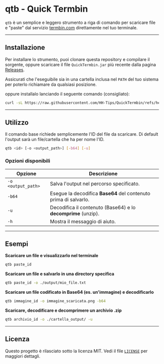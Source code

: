 # qtb - Quick Termbin

`qtb` è un semplice e leggero strumento a riga di comando per scaricare file e "paste" dal servizio [termbin.com](https://termbin.com) direttamente nel tuo terminale.

---

## Installazione

Per installare lo strumento, puoi clonare questa repository e compilare il sorgente, oppure scaricare il file `QuickTermbin.jar` più recente dalla pagina [Releases](https://github.com/HH-Tips/QuickTermbin/releases).

Assicurati che l'eseguibile sia in una cartella inclusa nel `PATH` del tuo sistema per poterlo richiamare da qualsiasi posizione.

oppure installalo lanciando il seguente comando (consigliato):
```bash
curl -sL https://raw.githubusercontent.com/HH-Tips/QuickTermbin/refs/heads/main/install.sh | sudo bash
```
---

## Utilizzo

Il comando base richiede semplicemente l'ID del file da scaricare. Di default l'output sarà un file/cartella che ha per nome l'ID.

```bash
qtb <id> [-o <output_path>] [-b64] [-u]
```

### Opzioni disponibili

| Opzione            | Descrizione                                                     |
| ------------------ | --------------------------------------------------------------- |
| `-o <output_path>` | Salva l'output nel percorso specificato.                         |
| `-b64`             | Esegue la decodifica **Base64** del contenuto prima di salvarlo. |
| `-u`               | Decodifica il contenuto (Base64) e lo **decomprime** (unzip).   |
| `-h`               | Mostra il messaggio di aiuto.                                   |

---

## Esempi

**Scaricare un file e visualizzarlo nel terminale**
```bash
qtb paste_id
```

**Scaricare un file e salvarlo in una directory specifica**
```bash
qtb paste_id -o ./output/mio_file.txt
```

**Scaricare un file codificato in Base64 (es. un'immagine) e decodificarlo**
```bash
qtb immagine_id -o immagine_scaricata.png -b64
```

**Scaricare, decodificare e decomprimere un archivio .zip**
```bash
qtb archivio_id -o ./cartella_output/ -u
```

---

## Licenza


Questo progetto è rilasciato sotto la licenza MIT. Vedi il file [`LICENSE`](https://github.com/HH-Tips/QuickTermBin/blob/main/LICENSE) per maggiori dettagli.
